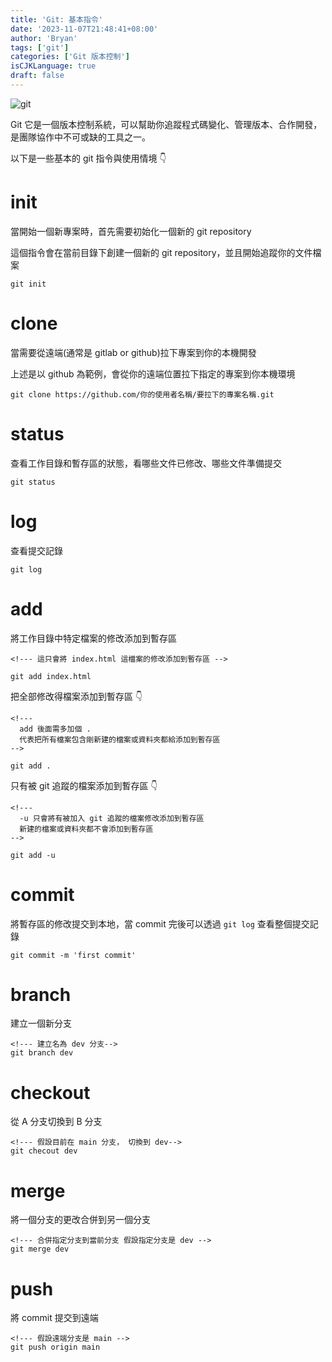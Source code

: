 ```yaml
---
title: 'Git: 基本指令'
date: '2023-11-07T21:48:41+08:00'
author: 'Bryan'
tags: ['git']
categories: ['Git 版本控制']
isCJKLanguage: true
draft: false
---
```

![git](/images/Git/banner.jpeg)

Git 它是一個版本控制系統，可以幫助你追蹤程式碼變化、管理版本、合作開發，是團隊協作中不可或缺的工具之一。

以下是一些基本的 git 指令與使用情境 👇

# init
當開始一個新專案時，首先需要初始化一個新的 git repository

這個指令會在當前目錄下創建一個新的 git repository，並且開始追蹤你的文件檔案

```
git init
```

# clone
當需要從遠端(通常是 gitlab or github)拉下專案到你的本機開發

上述是以 github 為範例，會從你的遠端位置拉下指定的專案到你本機環境

```
git clone https://github.com/你的使用者名稱/要拉下的專案名稱.git
```

# status
查看工作目錄和暫存區的狀態，看哪些文件已修改、哪些文件準備提交

```
git status
```

# log
查看提交記錄

```
git log
```

# add

將工作目錄中特定檔案的修改添加到暫存區
```
<!--- 這只會將 index.html 這檔案的修改添加到暫存區 -->

git add index.html
```

把全部修改得檔案添加到暫存區 👇
```
<!---
  add 後面需多加個 .
  代表把所有檔案包含剛新建的檔案或資料夾都給添加到暫存區
-->

git add .
```

只有被 git 追蹤的檔案添加到暫存區 👇
```
<!---
  -u 只會將有被加入 git 追蹤的檔案修改添加到暫存區
  新建的檔案或資料夾都不會添加到暫存區
-->

git add -u
```

# commit
將暫存區的修改提交到本地，當 commit 完後可以透過 `git log` 查看整個提交記錄

```
git commit -m 'first commit'
```

# branch
建立一個新分支

```
<!--- 建立名為 dev 分支-->
git branch dev
```

# checkout
從 A 分支切換到 B 分支

```
<!--- 假設目前在 main 分支， 切換到 dev-->
git checout dev
```

# merge
將一個分支的更改合併到另一個分支

```
<!--- 合併指定分支到當前分支 假設指定分支是 dev -->
git merge dev
```

# push
將 commit 提交到遠端

```
<!--- 假設遠端分支是 main -->
git push origin main
```

